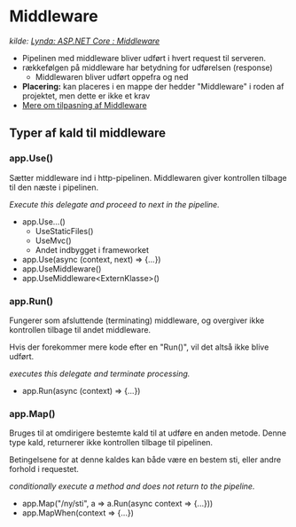 # Middleware
_kilde: [Lynda: ASP.NET Core : Middleware](https://www.lynda.com/ASP-NET-tutorials/ASP-NET-Core-Middleware/647683-2.html)_

- Pipelinen med middleware bliver udført i hvert request til serveren.
- rækkefølgen på middleware har betydning for udførelsen (response)
  - Middlewaren bliver udført oppefra og ned
- __Placering:__ kan placeres i en mappe der hedder "Middleware" i roden af projektet, men dette er ikke et krav
- [Mere om tilpasning af Middleware](custom.md)

## Typer af kald til middleware
### app.Use()
Sætter middleware ind i http-pipelinen. Middlewaren giver kontrollen tilbage til den næste i pipelinen.

_Execute this delegate and proceed to next in the pipeline._

- app.Use...()
  - UseStaticFiles() 
  - UseMvc()
  - Andet indbygget i frameworket
- app.Use(async (context, next) => {...})
- app.UseMiddleware()
- app.UseMiddleware\<ExternKlasse>()

### app.Run()
Fungerer som afsluttende (terminating) middleware, og overgiver ikke kontrollen tilbage til andet middleware.

Hvis der forekommer mere kode efter en "Run()", vil det altså ikke blive udført.

_executes this delegate and terminate processing._

- app.Run(async (context) => {...})
  
### app.Map()  
Bruges til at omdirigere bestemte kald til at udføre en anden metode. Denne type kald, returnerer ikke kontrollen tilbage til pipelinen.

Betingelsene for at denne kaldes kan både være en bestem sti, eller andre forhold i requestet.

_conditionally execute a method and does not return to the pipeline._

- app.Map("/ny/sti", a => a.Run(async context => {...}))
- app.MapWhen(context => {...})
